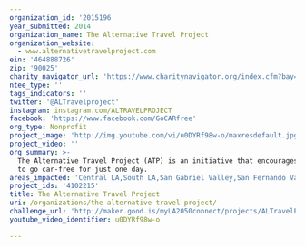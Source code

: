 ```yaml
---
organization_id: '2015196'
year_submitted: 2014
organization_name: The Alternative Travel Project
organization_website:
  - www.alternativetravelproject.com
ein: '464888726'
zip: '90025'
charity_navigator_url: 'https://www.charitynavigator.org/index.cfm?bay=search.profile&ein=464888726'
ntee_type: ''
tags_indicators: ''
twitter: '@ALTravelproject'
instagram: instagram.com/ALTRAVELPROJECT
facebook: 'https://www.facebook.com/GoCARfree'
org_type: Nonprofit
project_image: 'http://img.youtube.com/vi/u0DYRf98w-o/maxresdefault.jpg'
project_video: ''
org_summary: >-
  The Alternative Travel Project (ATP) is an initiative that encourages people
  to go car-free for just one day.
areas_impacted: 'Central LA,South LA,San Gabriel Valley,San Fernando Valley'
project_ids: '4102215'
title: The Alternative Travel Project
uri: /organizations/the-alternative-travel-project/
challenge_url: 'http://maker.good.is/myLA2050connect/projects/ALTravelProject.html'
youtube_video_identifier: u0DYRf98w-o

---
```

